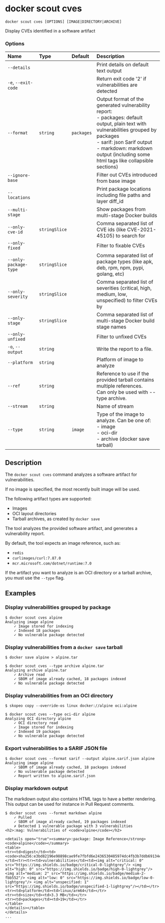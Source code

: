 # docker scout cves

```
docker scout cves [OPTIONS] [IMAGE|DIRECTORY|ARCHIVE]
```

<!---MARKER_GEN_START-->
Display CVEs identified in a software artifact

### Options

| Name                  | Type          | Default    | Description                                                                                                                                                                                                                                                   |
|:----------------------|:--------------|:-----------|:--------------------------------------------------------------------------------------------------------------------------------------------------------------------------------------------------------------------------------------------------------------|
| `--details`           |               |            | Print details on default text output                                                                                                                                                                                                                          |
| `-e`, `--exit-code`   |               |            | Return exit code '2' if vulnerabilities are detected                                                                                                                                                                                                          |
| `--format`            | `string`      | `packages` | Output format of the generated vulnerability report:<br>- packages: default output, plain text with vulnerabilities grouped by packages<br>- sarif: json Sarif output<br>- markdown: markdown output (including some html tags like collapsible sections)<br> |
| `--ignore-base`       |               |            | Filter out CVEs introduced from base image                                                                                                                                                                                                                    |
| `--locations`         |               |            | Print package locations including file paths and layer diff_id                                                                                                                                                                                                |
| `--multi-stage`       |               |            | Show packages from multi-stage Docker builds                                                                                                                                                                                                                  |
| `--only-cve-id`       | `stringSlice` |            | Comma separated list of CVE ids (like CVE-2021-45105) to search for                                                                                                                                                                                           |
| `--only-fixed`        |               |            | Filter to fixable CVEs                                                                                                                                                                                                                                        |
| `--only-package-type` | `stringSlice` |            | Comma separated list of package types (like apk, deb, rpm, npm, pypi, golang, etc)                                                                                                                                                                            |
| `--only-severity`     | `stringSlice` |            | Comma separated list of severities (critical, high, medium, low, unspecified) to filter CVEs by                                                                                                                                                               |
| `--only-stage`        | `stringSlice` |            | Comma separated list of multi-stage Docker build stage names                                                                                                                                                                                                  |
| `--only-unfixed`      |               |            | Filter to unfixed CVEs                                                                                                                                                                                                                                        |
| `-o`, `--output`      | `string`      |            | Write the report to a file.                                                                                                                                                                                                                                   |
| `--platform`          | `string`      |            | Platform of image to analyze                                                                                                                                                                                                                                  |
| `--ref`               | `string`      |            | Reference to use if the provided tarball contains multiple references.<br>Can only be used with --type archive.                                                                                                                                               |
| `--stream`            | `string`      |            | Name of stream                                                                                                                                                                                                                                                |
| `--type`              | `string`      | `image`    | Type of the image to analyze. Can be one of:<br>- image<br>- oci-dir<br>- archive (docker save tarball)<br>                                                                                                                                                   |


<!---MARKER_GEN_END-->

## Description

The `docker scout cves` command analyzes a software artifact for vulnerabilities.

If no image is specified, the most recently built image will be used.

The following artifact types are supported:

- Images
- OCI layout directories
- Tarball archives, as created by `docker save`

The tool analyzes the provided software artifact, and generates a vulnerability report.

By default, the tool expects an image reference, such as:

- `redis`
- `curlimages/curl:7.87.0`
- `mcr.microsoft.com/dotnet/runtime:7.0`

If the artifact you want to analyze is an OCI directory or a tarball archive, you must use the `--type` flag.

## Examples

### Display vulnerabilities grouped by package

```console
$ docker scout cves alpine
Analyzing image alpine
    ✓ Image stored for indexing
    ✓ Indexed 18 packages
    ✓ No vulnerable package detected
```

### Display vulnerabilities from a `docker save` tarball

```console
$ docker save alpine > alpine.tar

$ docker scout cves --type archive alpine.tar
Analyzing archive alpine.tar
    ✓ Archive read
    ✓ SBOM of image already cached, 18 packages indexed
    ✓ No vulnerable package detected
```

### Display vulnerabilities from an OCI directory

```console
$ skopeo copy --override-os linux docker://alpine oci:alpine

$ docker scout cves --type oci-dir alpine
Analyzing OCI directory alpine
    ✓ OCI directory read
    ✓ Image stored for indexing
    ✓ Indexed 19 packages
    ✓ No vulnerable package detected
```

### Export vulnerabilities to a SARIF JSON file

```console
$ docker scout cves --format sarif --output alpine.sarif.json alpine
Analyzing image alpine
    ✓ SBOM of image already cached, 18 packages indexed
    ✓ No vulnerable package detected
    ✓ Report written to alpine.sarif.json
```

### Display markdown output

The markdown output also contains HTML tags to have a better rendering. This output can be used for instance in Pull Request comments.

```console
$ docker scout cves --format markdown alpine
    ✓ Pulled
    ✓ SBOM of image already cached, 19 packages indexed
    ✗ Detected 1 vulnerable package with 3 vulnerabilities
<h2>:mag: Vulnerabilities of <code>alpine</code></h2>

<details open="true"><summary>:package: Image Reference</strong> <code>alpine</code></summary>
<table>
<tr><td>digest</td><td><code>sha256:e3bd82196e98898cae9fe7fbfd6e2436530485974dc4fb3b7ddb69134eda2407</code></td><tr><tr><td>vulnerabilities</td><td><img alt="critical: 0" src="https://img.shields.io/badge/critical-0-lightgrey"/> <img alt="high: 0" src="https://img.shields.io/badge/high-0-lightgrey"/> <img alt="medium: 2" src="https://img.shields.io/badge/medium-2-fbb552"/> <img alt="low: 0" src="https://img.shields.io/badge/low-0-lightgrey"/> <img alt="unspecified: 1" src="https://img.shields.io/badge/unspecified-1-lightgrey"/></td></tr>
<tr><td>platform</td><td>linux/arm64</td></tr>
<tr><td>size</td><td>3.3 MB</td></tr>
<tr><td>packages</td><td>19</td></tr>
</table>
</details></table>
</details>
...
```

